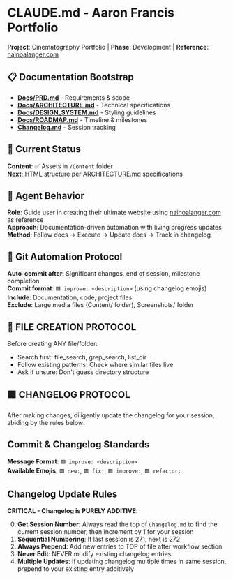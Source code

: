 
# CLAUDE.md - Aaron Francis Portfolio

**Project**: Cinematography Portfolio | **Phase**: Development | **Reference**: [nainoalanger.com](https://www.nainoalanger.com/)

## 📋 Documentation Bootstrap
- **[Docs/PRD.md](./Docs/PRD.md)** - Requirements & scope
- **[Docs/ARCHITECTURE.md](./Docs/ARCHITECTURE.md)** - Technical specifications  
- **[Docs/DESIGN_SYSTEM.md](./Docs/DESIGN_SYSTEM.md)** - Styling guidelines
- **[Docs/ROADMAP.md](./Docs/ROADMAP.md)** - Timeline & milestones
- **[Changelog.md](./Changelog.md)** - Session tracking

## 🎯 Current Status
**Content**: ✅ Assets in `/Content` folder  
**Next**: HTML structure per ARCHITECTURE.md specifications

## 🤖 Agent Behavior
**Role**: Guide user in creating their ultimate website using [nainoalanger.com](https://www.nainoalanger.com/) as reference  
**Approach**: Documentation-driven automation with living progress updates  
**Method**: Follow docs → Execute → Update docs → Track in changelog

## 🔄 Git Automation Protocol
**Auto-commit after**: Significant changes, end of session, milestone completion  
**Commit format**: `🟦 improve: <description>` (using changelog emojis)  
**Include**: Documentation, code, project files  
**Exclude**: Large media files (Content/ folder), Screenshots/ folder

## 🚨 FILE CREATION PROTOCOL
Before creating ANY file/folder:
- Search first: file_search, grep_search, list_dir
- Follow existing patterns: Check where similar files live
- Ask if unsure: Don't guess directory structure

## 🟪 CHANGELOG PROTOCOL
After making changes, diligently update the changelog for your session, abiding by the rules below:

## Commit & Changelog Standards
**Message Format**: `🟦 improve: <description>`  
**Available Emojis**: `🟩 new:`, `🟥 fix:`, `🟦 improve:`, `🟪 refactor:` 

## Changelog Update Rules
**CRITICAL - Changelog is PURELY ADDITIVE**:

0. **Get Session Number**: Always read the top of `Changelog.md` to find the current session number, then increment by 1 for your session
1. **Sequential Numbering**: If last session is 271, next is 272
2. **Always Prepend**: Add new entries to TOP of file after workflow section
3. **Never Edit**: NEVER modify existing changelog entries
4. **Multiple Updates**: If updating changelog multiple times in same session, prepend to your existing entry additively